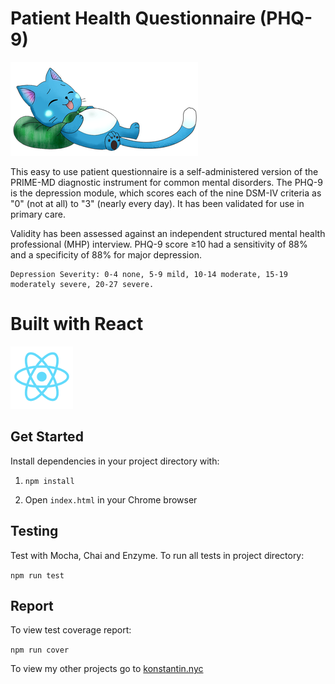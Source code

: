 # Patient Health Questionnaire (PHQ-9)

![](/public/thankyou.png)

This easy to use patient questionnaire is a self-administered version of the PRIME-MD diagnostic instrument for common mental disorders. The PHQ-9 is the depression module, which scores each of the nine DSM-IV criteria as "0" (not at all) to "3" (nearly every day). It has been validated for use in primary care.

Validity has been assessed against an independent structured mental health professional (MHP) interview. PHQ-9 score ≥10 had a sensitivity of 88% and a specificity of 88% for major depression.

```
Depression Severity: 0-4 none, 5-9 mild, 10-14 moderate, 15-19 moderately severe, 20-27 severe.

```

# Built with React

![](/public/react.png)

## Get Started
Install dependencies in your project directory with:

1. `npm install`

2. Open `index.html` in your Chrome browser

## Testing
Test with Mocha, Chai and Enzyme. To run all tests in project directory:

`npm run test`

## Report
To view test coverage report:

`npm run cover`

To view my other projects go to [konstantin.nyc](http://konstantin.nyc)
